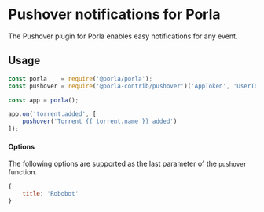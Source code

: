 # Pushover notifications for Porla

The Pushover plugin for Porla enables easy notifications for any event.

## Usage

```js
const porla    = require('@porla/porla');
const pushover = require('@porla-contrib/pushover')('AppToken', 'UserToken');

const app = porla();

app.on('torrent.added', [
    pushover('Torrent {{ torrent.name }} added')
]);
```

#### Options

The following options are supported as the last parameter of the `pushover`
function.

```js
{
    title: 'Robobot'
}
```
